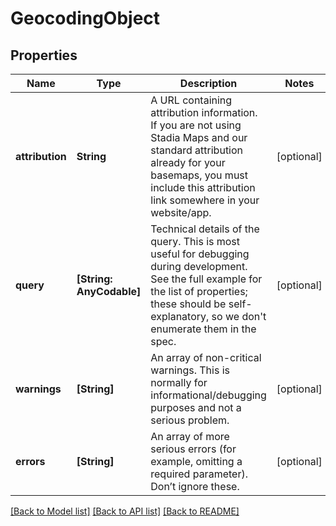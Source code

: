 # GeocodingObject

## Properties
Name | Type | Description | Notes
------------ | ------------- | ------------- | -------------
**attribution** | **String** | A URL containing attribution information. If you are not using Stadia Maps and our standard attribution already for your basemaps, you must include this attribution link somewhere in your website/app. | [optional] 
**query** | **[String: AnyCodable]** | Technical details of the query. This is most useful for debugging during development. See the full example for the list of properties; these should be self-explanatory, so we don&#39;t enumerate them in the spec. | [optional] 
**warnings** | **[String]** | An array of non-critical warnings. This is normally for informational/debugging purposes and not a serious problem. | [optional] 
**errors** | **[String]** | An array of more serious errors (for example, omitting a required parameter). Don’t ignore these. | [optional] 

[[Back to Model list]](../README.md#documentation-for-models) [[Back to API list]](../README.md#documentation-for-api-endpoints) [[Back to README]](../README.md)


